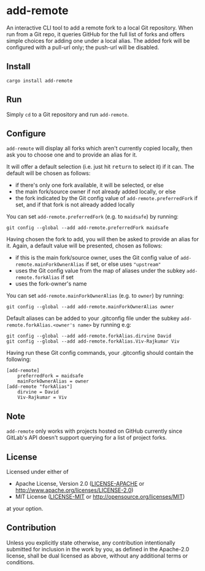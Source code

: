 # add-remote

An interactive CLI tool to add a remote fork to a local Git repository.  When run from a Git repo,
it queries GitHub for the full list of forks and offers simple choices for adding one under a local
alias.  The added fork will be configured with a pull-url only; the push-url will be disabled.

## Install

```
cargo install add-remote
```

## Run

Simply `cd` to a Git repository and run `add-remote`.

## Configure

`add-remote` will display all forks which aren't currently copied locally, then ask you to choose
one and to provide an alias for it.

It will offer a default selection (i.e. just hit <kbd>return</kbd> to select it) if it can.  The
default will be chosen as follows:

* if there's only one fork available, it will be selected, or else
* the main fork/source owner if not already added locally, or else
* the fork indicated by the Git config value of `add-remote.preferredFork` if set, and if that fork
is not already added locally

You can set `add-remote.preferredFork` (e.g. to `maidsafe`) by running:

```
git config --global --add add-remote.preferredFork maidsafe
```

Having chosen the fork to add, you will then be asked to provide an alias for it.  Again, a default
value will be presented, chosen as follows:

* if this is the main fork/source owner, uses the Git config value of
`add-remote.mainForkOwnerAlias` if set, or else uses `"upstream"`
* uses the Git config value from the map of aliases under the subkey `add-remote.forkAlias` if set
* uses the fork-owner's name

You can set `add-remote.mainForkOwnerAlias` (e.g. to `owner`) by running:

```
git config --global --add add-remote.mainForkOwnerAlias owner
```

Default aliases can be added to your .gitconfig file under the subkey
`add-remote.forkAlias.<owner's name>` by running e.g:

```
git config --global --add add-remote.forkAlias.dirvine David
git config --global --add add-remote.forkAlias.Viv-Rajkumar Viv
```

Having run these Git config commands, your .gitconfig should contain the following:

```
[add-remote]
    preferredFork = maidsafe
    mainForkOwnerAlias = owner
[add-remote "forkAlias"]
    dirvine = David
    Viv-Rajkumar = Viv
```

## Note

`add-remote` only works with projects hosted on GitHub currently since GitLab's API doesn't support
querying for a list of project forks.

## License

Licensed under either of

* Apache License, Version 2.0 ([LICENSE-APACHE](LICENSE-APACHE) or http://www.apache.org/licenses/LICENSE-2.0)
* MIT License ([LICENSE-MIT](LICENSE-MIT) or http://opensource.org/licenses/MIT)

at your option.

## Contribution

Unless you explicitly state otherwise, any contribution intentionally submitted for inclusion in the
work by you, as defined in the Apache-2.0 license, shall be dual licensed as above, without any
additional terms or conditions.
